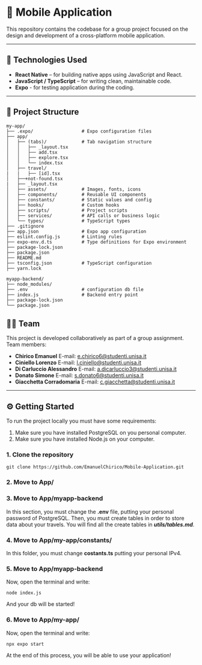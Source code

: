 # 📱 Mobile Application

This repository contains the codebase for a group project focused on the design and development of a cross-platform mobile application.

---

## 🚀 Technologies Used

- **React Native** – for building native apps using JavaScript and React. 
- **JavaScript / TypeScript** – for writing clean, maintainable code. 
- **Expo** - for testing application during the coding.

---

## 📂 Project Structure

```text
my-app/
├── .expo/                  # Expo configuration files
├── app/
│   ├── (tabs)/             # Tab navigation structure
│   │   ├── _layout.tsx
│   │   ├── add.tsx
│   │   ├── explore.tsx
│   │   └── index.tsx
│   ├── travel/
|   |   ├── [id].tsx
│   ├──+not-found.tsx
|   ├── _layout.tsx
│   ├── assets/             # Images, fonts, icons
│   ├── components/         # Reusable UI components
│   ├── constants/          # Static values and config
│   ├── hooks/              # Custom hooks
│   ├── scripts/            # Project scripts
│   ├── services/           # API calls or business logic
│   └── types/              # TypeScript types
├── .gitignore
├── app.json                # Expo app configuration
├── eslint.config.js        # Linting rules
├── expo-env.d.ts           # Type definitions for Expo environment
├── package-lock.json
├── package.json
├── README.md
├── tsconfig.json           # TypeScript configuration
├── yarn.lock

myapp-backend/
├── node_modules/
├── .env                    # configuration db file
├── index.js                # Backend entry point
├── package-lock.json
└── package.json

```

## 🧑‍💻 Team

This project is developed collaboratively as part of a group assignment.  
Team members:
- **Chirico Emanuel** E-mail: e.chirico6@studenti.unisa.it
- **Ciniello Lorenzo** E-mail: l.ciniello@studenti.unisa.it
- **Di Carluccio Alessandro** E-mail: a.dicarluccio3@studenti.unisa.it
- **Donato Simone** E-mail: s.donato6@studenti.unisa.it
- **Giacchetta Corradomaria** E-mail: c.giacchetta@studenti.unisa.it

---

## ⚙️ Getting Started

To run the project locally you must have some requirements:

1) Make sure you have installed PostgreSQL on you personal computer.
2) Make sure you have installed Node.js on your computer.

### 1. Clone the repository
```text
git clone https://github.com/EmanuelChirico/Mobile-Application.git
```
### 2. Move to App/

### 3. Move to App/myapp-backend
In this section, you must change the **.env** file, putting your personal password of PostgreSQL.
Then, you must create tables in  order to store data about your travels.
You will find all the create tables in ***utils/tables.md***.

### 4. Move to App/my-app/constants/
In this folder, you must change **costants.ts** putting your personal IPv4.

### 5. Move to App/myapp-backend 
Now, open the terminal and write:

```text
node index.js
```
And your db will be started!

### 6. Move to App/my-app/
Now, open the terminal and write:
```text
npx expo start
```
At the end of this process, you will be able to use your application!
